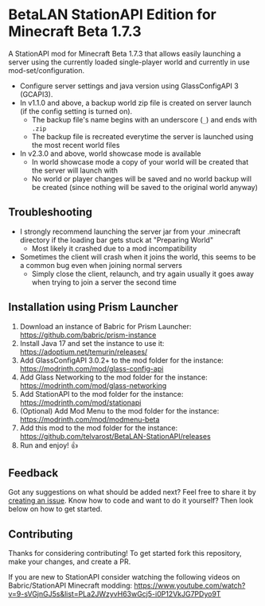 # BetaLAN StationAPI Edition for Minecraft Beta 1.7.3

A StationAPI mod for Minecraft Beta 1.7.3 that allows easily launching a server using the currently loaded single-player world and currently in use mod-set/configuration.
* Configure server settings and java version using GlassConfigAPI 3 (GCAPI3).
* In v1.1.0 and above, a backup world zip file is created on server launch (if the config setting is turned on).
  * The backup file's name begins with an underscore (`_`) and ends with `.zip`
  * The backup file is recreated everytime the server is launched using the most recent world files
* In v2.3.0 and above, world showcase mode is available
  * In world showcase mode a copy of your world will be created that the server will launch with
  * No world or player changes will be saved and no world backup will be created (since nothing will be saved to the original world anyway)

## Troubleshooting

* I strongly recommend launching the server jar from your .minecraft directory if the loading bar gets stuck at "Preparing World"
  * Most likely it crashed due to a mod incompatibility
* Sometimes the client will crash when it joins the world, this seems to be a common bug even when joining normal servers
  * Simply close the client, relaunch, and try again usually it goes away when trying to join a server the second time

## Installation using Prism Launcher

1. Download an instance of Babric for Prism Launcher: https://github.com/babric/prism-instance
2. Install Java 17 and set the instance to use it: https://adoptium.net/temurin/releases/
3. Add GlassConfigAPI 3.0.2+ to the mod folder for the instance: https://modrinth.com/mod/glass-config-api
4. Add Glass Networking to the mod folder for the instance: https://modrinth.com/mod/glass-networking
5. Add StationAPI to the mod folder for the instance: https://modrinth.com/mod/stationapi
6. (Optional) Add Mod Menu to the mod folder for the instance: https://modrinth.com/mod/modmenu-beta
7. Add this mod to the mod folder for the instance: https://github.com/telvarost/BetaLAN-StationAPI/releases
8. Run and enjoy! 👍

## Feedback

Got any suggestions on what should be added next? Feel free to share it by [creating an issue](https://github.com/telvarost/BetaLAN-StationAPI/issues/new). Know how to code and want to do it yourself? Then look below on how to get started.

## Contributing

Thanks for considering contributing! To get started fork this repository, make your changes, and create a PR. 

If you are new to StationAPI consider watching the following videos on Babric/StationAPI Minecraft modding: https://www.youtube.com/watch?v=9-sVGjnGJ5s&list=PLa2JWzyvH63wGcj5-i0P12VkJG7PDyo9T
